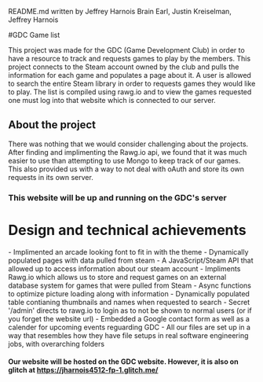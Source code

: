 README.md written by Jeffrey Harnois
Brain Earl, Justin Kreiselman, Jeffrey Harnois

#GDC Game list

<p>
    This project was made for the GDC (Game Development Club) in order to have a resource to track and requests games to play by the members.
    This project connects to the Steam account owned by the club and pulls the information for each game and populates a page about it.
    A user is allowed to search the entire Steam library in order to requests games they would like to play.
    The list is compiled using rawg.io and to view the games requested one must log into that website which is connected to our server.
</p>

## About the project

<p>
    There was nothing that we would consider challenging about the projects.
    After finding and implimenting the Rawg.io api, we found that it was much easier to use than attempting to use Mongo to keep track of our games.
    This also provided us with a way to not deal with oAuth and store its own requests in its own server.
</p>

### This website will be up and running on the GDC's server 

<h1> Design and technical achievements </h1>
- Implimented an arcade looking font to fit in with the theme
- Dynamically populated pages with data pulled from steam
- A JavaScript/Steam API that allowed up to access information about our steam account
- Impliments Rawg.io which allows us to store and request games on an external database system for games that were pulled from Steam
- Async functions to optimize picture loading along with information
- Dynamically populated table contianing thumbnails and names when requested to search
- Secret '/admin' directs to rawg.io to login as to not be shown to normal users (or if you forget the website url)
- Embedded a Google contact form as well as a calender for upcoming events reguarding GDC
- All our files are set up in a way that resembles how they have file setups in real software engineering jobs, with overarching folders 

#### Our website will be hosted on the GDC website. However, it is also on glitch at https://jharnois4512-fp-1.glitch.me/
